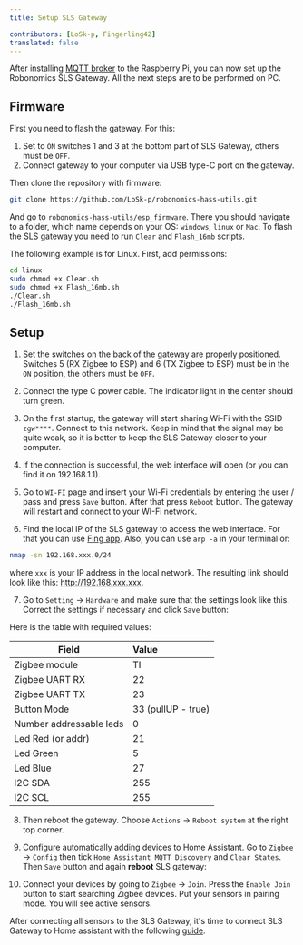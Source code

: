 ```yaml
---
title: Setup SLS Gateway

contributors: [LoSk-p, Fingerling42]
translated: false
---
```


After installing [MQTT broker](/docs/mqtt-broker/) to the Raspberry Pi, you can now set up the Robonomics SLS Gateway. All the next steps are to be performed on PC. 

## Firmware

First you need to flash the gateway. For this:

1. Set to `ON` switches 1 and 3 at the bottom part of SLS Gateway, others must be `OFF`.
2. Connect gateway to your computer via USB type-C port on the gateway.

Then clone the repository with firmware:

```bash
git clone https://github.com/LoSk-p/robonomics-hass-utils.git
```

And go to `robonomics-hass-utils/esp_firmware`. There you should navigate to a folder, which name depends on your OS: 
`windows`, `linux` or `Mac`. To flash the SLS gateway you need to run `Clear` and `Flash_16mb` scripts.

The following example is for Linux. First, add permissions:

```bash
cd linux
sudo chmod +x Clear.sh
sudo chmod +x Flash_16mb.sh
./Clear.sh
./Flash_16mb.sh
```

## Setup

1. Set the switches on the back of the gateway are properly positioned. Switches 5 (RX Zigbee to ESP) and 6 (TX Zigbee to ESP) must be in the `ON` position, the others must be `OFF`. 

2. Connect the type C power cable. The indicator light in the center should turn green.

3. On the first startup, the gateway will start sharing Wi-Fi with the SSID `zgw****`. Connect to this network. Keep in mind that the signal may be quite weak, so it is better to keep the SLS Gateway closer to your computer. 

4. If the connection is successful, the web interface will open (or you can find it on 192.168.1.1). 
5. Go to `WI-FI` page and insert your Wi-Fi credentials by entering the user / pass and press `Save` button. After that  press `Reboot` button. The gateway will restart and connect to your WI-Fi network. 

<robo-wiki-picture src="home-assistant/sls-wifi.jpg" />

6. Find the local IP of the SLS gateway to access the web interface. For that you can use [Fing app](https://www.fing.com/products). Also, you can use ```arp -a``` in your terminal or:

```bash
nmap -sn 192.168.xxx.0/24
```
where ```ххх``` is your IP address in the local network.
The resulting link should look like this: http://192.168.xxx.xxx.

7. Go to `Setting` -> `Hardware` and make sure that the settings look like this. Correct the settings if necessary and  click `Save` button:

<robo-wiki-picture src="home-assistant/sls-hardware.jpg" />

Here is the table with required values:

| Field                   | Value              |
|-------------------------|:-------------------|
 |Zigbee module            | TI                 |
| Zigbee UART RX          | 22                 |
| Zigbee UART TX          | 23                 |
| Button Mode             | 33 (pullUP - true) |
| Number addressable leds | 0                  |
| Led Red (or addr)       | 21                 |
| Led Green               | 5                  |
| Led Blue                | 27                 |
| I2C SDA                 | 255                |
| I2C SCL                 | 255                |

8. Then reboot the gateway. Choose `Actions` -> `Reboot system` at the right top corner.

9. Configure automatically adding devices to Home Assistant. Go to `Zigbee` -> `Config` then tick `Home Assistant MQTT Discovery` and `Clear States`. Then `Save` button and again **reboot** SLS gateway:

<robo-wiki-picture src="home-assistant/sls-hass.jpg" />

10. Connect your devices by going to `Zigbee` -> `Join`. Press the `Enable Join` button to start searching Zigbee devices. Put your sensors in pairing mode. You will see active sensors. 

After connecting all sensors to the SLS Gateway, it's time to connect SLS Gateway to Home assistant with the following [guide](/docs/sls-gateway-connect).
